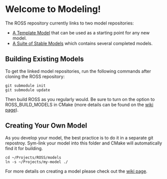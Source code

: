 # Welcome to Modeling!

The ROSS repository currently links to two model repositories:
- [A Template Model](http://github.com/nmcglohon/template-model) that can be used as a starting point for any new model.
- [A Suite of Stable Models](http://github.com/ROSS-org/ROSS-Models) which contains several completed models.

## Building Existing Models

To get the linked model repositories, run the following commands after cloning the ROSS repository:
```
git submodule init
git submodule update
```
Then build ROSS as you regularly would.
Be sure to turn on the option to ROSS_BUILD_MODELS in CMake (more details can be found on the [wiki page](http://github.com/ROSS-org/ROSS/wiki/Installation)).

## Creating Your Own Model

As you develop your model, the best practice is to do it in a separate git repostroy.
Sym-link your model into this folder and CMake will automatically find it for building.
```
cd ~/Projects/ROSS/models
ln -s ~/Projects/my-model ./
```
For more details on creating a model please check out the [wiki page](http://github.com/ROSS-org/ROSS/wiki/Constructing-the-Model).
